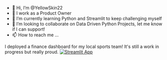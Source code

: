 - 👋 Hi, I’m @YellowSkin22
- 👀 I work as a Product Owner
- 🌱 I’m currently learning Python and Streamlit to keep challenging myself
- 💞️ I’m looking to collaborate on Data Driven Python Projects, let me know if I can support!
- 📫 How to reach me ...


I deployed a finance dashboard for my local sports team! It's still a work in progress but really proud. [![Streamlit App](https://static.streamlit.io/badges/streamlit_badge_black_white.svg)](https://yellowskin22-dvh-app-main-fhoaep.streamlitapp.com)

<!---
YellowSkin22/YellowSkin22 is a ✨ special ✨ repository because its `README.md` (this file) appears on your GitHub profile.
You can click the Preview link to take a look at your changes.
--->
